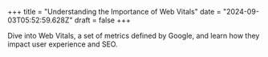 +++
title = "Understanding the Importance of Web Vitals"
date = "2024-09-03T05:52:59.628Z"
draft = false
+++

  Dive into Web Vitals, a set of metrics defined by Google, and learn how they impact user experience and SEO.
        